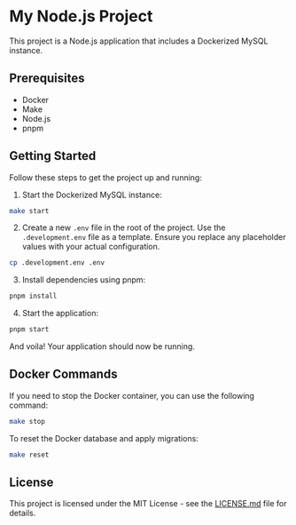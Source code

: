 # My Node.js Project

This project is a Node.js application that includes a Dockerized MySQL instance.

## Prerequisites

- Docker
- Make
- Node.js
- pnpm

## Getting Started

Follow these steps to get the project up and running:

1. Start the Dockerized MySQL instance:

```sh
make start
```

2. Create a new `.env` file in the root of the project. Use the `.development.env` file as a template. Ensure you replace any placeholder values with your actual configuration.

```sh
cp .development.env .env
```

3. Install dependencies using pnpm:

```sh
pnpm install
```

4. Start the application:

```sh
pnpm start
```

And voila! Your application should now be running.

## Docker Commands

If you need to stop the Docker container, you can use the following command:

```sh
make stop
```

To reset the Docker database and apply migrations:

```sh
make reset
```

## License

This project is licensed under the MIT License - see the [LICENSE.md](LICENSE.md) file for details.
